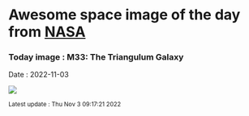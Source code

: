 
# Awesome space image of the day from [NASA](https://api.nasa.gov/)

### Today image : M33: The Triangulum Galaxy
Date : 2022-11-03

![](https://apod.nasa.gov/apod/image/2211/M33-NOIR-HST-LL_1024.jpg)

<small>Latest update : Thu Nov  3 09:17:21 2022</small>
        